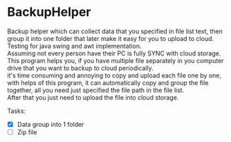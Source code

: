 # BackupHelper
Backup helper which can collect data that you specified in file list text, then group it into one folder that later make it easy for you to upload to cloud.  
Testing for java swing and awt implementation.  
Assuming not every person have their PC is fully SYNC with cloud storage.  
This program helps you, if you have multiple file separately in you computer drive that you want to backup to cloud periodically.   
it's time consuming and annoying to copy and upload each file one by one,
with helps of this program, it can automatically copy and group the file together, all you need just specified the file path in the file list.  
After that you just need to upload the file into cloud storage.

Tasks:
 - [x] Data group into 1 folder
 - [ ] Zip file
